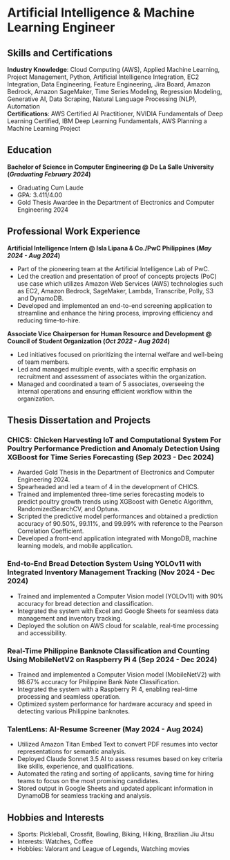 # Artificial Intelligence & Machine Learning Engineer

## Skills and Certifications
**Industry Knowledge**: Cloud Computing (AWS), Applied Machine Learning, Project Management, Python, Artificial Intelligence Integration, EC2 Integration, Data Engineering, Feature Engineering, Jira Board, Amazon Bedrock, Amazon SageMaker, Time Series Modeling, Regression Modeling, Generative AI, Data Scraping, Natural Language Processing (NLP), Automation<br>
**Certifications**: AWS Certified AI Practitioner, NVIDIA Fundamentals of Deep Learning Certified, IBM Deep Learning Fundamentals, AWS Planning a Machine Learning Project


## Education
**Bachelor of Science in Computer Engineering @ De La Salle University (_Graduating February 2024_)**
- Graduating Cum Laude
- GPA: 3.411/4.00
- Gold Thesis Awardee in the Department of Electronics and Computer Engineering 2024

## Professional Work Experience
**Artificial Intelligence Intern @ Isla Lipana & Co./PwC Philippines (_May 2024 - Aug 2024_)**
- Part of the pioneering team at the Artificial Intelligence Lab of PwC.
- Led the creation and presentation of proof of concepts projects (PoC) use case which utilizes Amazon Web Services (AWS) technologies such as EC2, Amazon Bedrock, SageMaker, Lambda, Transcribe, Polly, S3 and DynamoDB.
- Developed and implemented an end-to-end screening application to streamline and enhance the hiring process, improving efficiency and reducing time-to-hire.

**Associate Vice Chairperson for Human Resource and Development @ Council of Student Organization (_Oct 2022 - Aug 2024_)**
- Led initiatives focused on prioritizing the internal welfare and well-being of team members.
- Led and managed multiple events, with a specific emphasis on recruitment and assessment of associates within the organization.
- Managed and coordinated a team of 5 associates, overseeing the internal operations and ensuring efficient workflow within the organization.

## Thesis Dissertation and Projects
### CHICS: Chicken Harvesting IoT and Computational System For Poultry Performance Prediction and Anomaly Detection Using XGBoost for Time Series Forecasting (Sep 2023 - Dec 2024)
- Awarded Gold Thesis in the Department of Electronics and Computer Engineering 2024.
- Spearheaded and led a team of 4 in the development of CHICS.
- Trained and implemented three-time series forecasting models to predict poultry growth trends using XGBoost with Genetic Algorithm, RandomizedSearchCV, and Optuna.
- Scripted the predictive model performances and obtained a prediction accuracy of 90.50%, 99.11%, and 99.99% with reference to the Pearson Correlation Coefficient.
- Developed a front-end application integrated with MongoDB, machine learning models, and mobile application.

### End-to-End Bread Detection System Using YOLOv11 with Integrated Inventory Management Tracking (Nov 2024 - Dec 2024)
- Trained and implemented a Computer Vision model (YOLOv11) with 90% accuracy for bread detection and classification.
- Integrated the system with Excel and Google Sheets for seamless data management and inventory tracking.
- Deployed the solution on AWS cloud for scalable, real-time processing and accessibility.

### Real-Time Philippine Banknote Classification and Counting Using MobileNetV2 on Raspberry Pi 4 (Sep 2024 - Dec 2024)
- Trained and implemented a Computer Vision model (MobileNetV2) with 98.67% accuracy for Philippine Bank Note Classification.
- Integrated the system with a Raspberry Pi 4, enabling real-time processing and seamless operation.
- Optimized system performance for hardware accuracy and speed in detecting various Philippine banknotes.
  
### TalentLens: AI-Resume Screener (May 2024 - Aug 2024)
- Utilized Amazon Titan Embed Text to convert PDF resumes into vector representations for semantic analysis.
- Deployed Claude Sonnet 3.5 AI to assess resumes based on key criteria like skills, experience, and qualifications.
- Automated the rating and sorting of applicants, saving time for hiring teams to focus on the most promising candidates.
- Stored output in Google Sheets and updated applicant information in DynamoDB for seamless tracking and analysis.


## Hobbies and Interests
- Sports: Pickleball, Crossfit, Bowling, Biking, Hiking, Brazilian Jiu Jitsu
- Interests: Watches, Coffee
- Hobbies: Valorant and League of Legends, Watching movies
